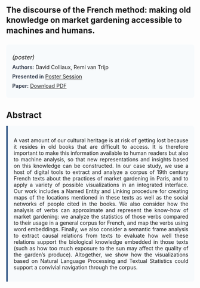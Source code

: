 
<style>    
    h2 {
        margin-top: 0;
        margin-bottom: 1.5rem;
        line-height: 1.3;
    }
    
    h3 {
        margin-top: 2rem;
        margin-bottom: 1rem;
        font-size: 1.4rem;
        font-weight:bold;
    }
    
    .metadata {
        background-color: #f7fafc;
        padding: 1rem;
        border-radius: 6px;
        margin-bottom: 2rem;
    }
    
    .metadata p {
        margin: 0.5rem 0;
    }
    
    .abstract {
        text-align: justify;
        padding: 1rem;
        background-color: #f7fafc;
        border-left: 4px solid #2c5282;
        border-radius: 0 6px 6px 0;
    }
    
    strong {
        color: #2d3748;
        font-weight: 600;
    }
</style>
<main role="main">
<h2>The discourse of the French method: making old knowledge on market gardening accessible to machines and humans.</h2>

<section class="metadata">
<p style='font-size:1rem'><i>(poster)</i></p>
<p><strong>Authors:</strong> David Colliaux, Remi van Trijp</p>
<p><strong>Presented in</strong> <a href='/programme/#postersession'>Poster Session</a></p>
<p><strong>Paper:</strong> <a href="https://ceur-ws.org/Vol-3558/paper56.pdf">Download PDF</a></p>
</section>

<section>
<h3>Abstract</h3>
<div class="abstract">
<p>A vast amount of our cultural heritage is at risk of getting lost because it resides in old books that are difficult to access. It is therefore important to make this information available to human readers but also to machine analysis, so that new representations and insights based on this knowledge can be constructed. In our case study, we use a host of digital tools to extract and analyze a corpus of 19th century French texts about the practices of market gardening in Paris, and to apply a variety of possible visualizations in an integrated interface. Our work includes a Named Entity and Linking procedure for creating maps of the locations mentioned in these texts as well as the social networks of people cited in the books. We also consider how the analysis of verbs can approximate and represent the know-how of market gardening: we analyze the statistics of those verbs compared to their usage in a general corpus for French, and map the verbs using word embeddings. Finally, we also consider a semantic frame analysis to extract causal relations from texts to evaluate how well these relations support the biological knowledge embedded in those texts (such as how too much exposure to the sun may affect the quality of the garden’s produce). Altogether, we show how the visualizations based on Natural Language Processing and Textual Statistics could support a convivial navigation through the corpus.</p>
</div>
</section>
</main>
